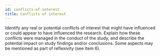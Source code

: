 ```yaml
---
id: conflicts-of-interest
title: Conflicts of interest
---
```

Identify any real or potential conflicts of interest that might have influenced or could appear to have influenced the research. Explain how these conflicts were managed in the conduct of the study, and describe the potential impact on study findings and/or conclusions. Some aspects may be mentioned as part of reflexivity (see Item 6).

<!-- #TODO ## Why this information is important -->

<!-- #TODO: examples  -->
